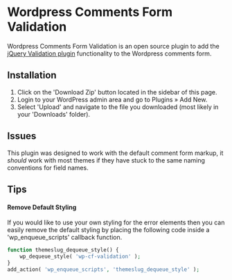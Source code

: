 # Wordpress Comments Form Validation

Wordpress Comments Form Validation is an open source plugin to add the [jQuery Validation plugin](http://jqueryvalidation.org/) functionality to the Wordpress comments form.

## Installation

1. Click on the 'Download Zip' button located in the sidebar of this page.
2. Login to your WordPress admin area and go to Plugins » Add New.
3. Select 'Upload' and navigate to the file you downloaded (most likely in your 'Downloads' folder).

## Issues

This plugin was designed to work with the default comment form markup, it _should_ work with most themes if they have stuck to the same naming conventions for field names.

## Tips

#### Remove Default Styling

If you would like to use your own styling for the error elements then you can easily remove the default styling by placing the following code inside a 'wp_enqueue_scripts' callback function.

```php
function themeslug_dequeue_style() {
	wp_dequeue_style( 'wp-cf-validation' );
}
add_action( 'wp_enqueue_scripts', 'themeslug_dequeue_style' );
```